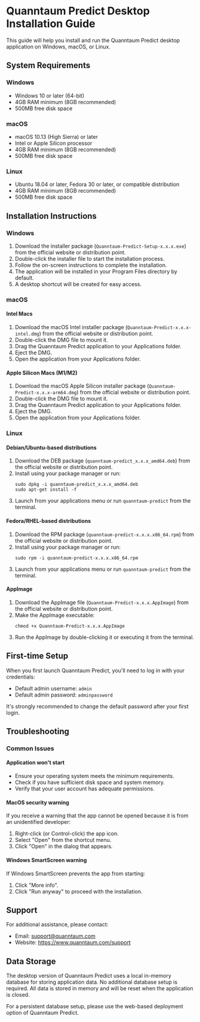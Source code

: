 # Quanntaum Predict Desktop Installation Guide

This guide will help you install and run the Quanntaum Predict desktop application on Windows, macOS, or Linux.

## System Requirements

### Windows
- Windows 10 or later (64-bit)
- 4GB RAM minimum (8GB recommended)
- 500MB free disk space

### macOS
- macOS 10.13 (High Sierra) or later
- Intel or Apple Silicon processor
- 4GB RAM minimum (8GB recommended)
- 500MB free disk space

### Linux
- Ubuntu 18.04 or later, Fedora 30 or later, or compatible distribution
- 4GB RAM minimum (8GB recommended)
- 500MB free disk space

## Installation Instructions

### Windows

1. Download the installer package (`Quanntaum-Predict-Setup-x.x.x.exe`) from the official website or distribution point.
2. Double-click the installer file to start the installation process.
3. Follow the on-screen instructions to complete the installation.
4. The application will be installed in your Program Files directory by default.
5. A desktop shortcut will be created for easy access.

### macOS

#### Intel Macs
1. Download the macOS Intel installer package (`Quanntaum-Predict-x.x.x-intel.dmg`) from the official website or distribution point.
2. Double-click the DMG file to mount it.
3. Drag the Quanntaum Predict application to your Applications folder.
4. Eject the DMG.
5. Open the application from your Applications folder.

#### Apple Silicon Macs (M1/M2)
1. Download the macOS Apple Silicon installer package (`Quanntaum-Predict-x.x.x-arm64.dmg`) from the official website or distribution point.
2. Double-click the DMG file to mount it.
3. Drag the Quanntaum Predict application to your Applications folder.
4. Eject the DMG.
5. Open the application from your Applications folder.

### Linux

#### Debian/Ubuntu-based distributions
1. Download the DEB package (`quanntaum-predict_x.x.x_amd64.deb`) from the official website or distribution point.
2. Install using your package manager or run:
   ```
   sudo dpkg -i quanntaum-predict_x.x.x_amd64.deb
   sudo apt-get install -f
   ```
3. Launch from your applications menu or run `quanntaum-predict` from the terminal.

#### Fedora/RHEL-based distributions
1. Download the RPM package (`quanntaum-predict-x.x.x.x86_64.rpm`) from the official website or distribution point.
2. Install using your package manager or run:
   ```
   sudo rpm -i quanntaum-predict-x.x.x.x86_64.rpm
   ```
3. Launch from your applications menu or run `quanntaum-predict` from the terminal.

#### AppImage
1. Download the AppImage file (`Quanntaum-Predict-x.x.x.AppImage`) from the official website or distribution point.
2. Make the AppImage executable:
   ```
   chmod +x Quanntaum-Predict-x.x.x.AppImage
   ```
3. Run the AppImage by double-clicking it or executing it from the terminal.

## First-time Setup

When you first launch Quanntaum Predict, you'll need to log in with your credentials:

- Default admin username: `admin`
- Default admin password: `adminpassword`

It's strongly recommended to change the default password after your first login.

## Troubleshooting

### Common Issues

#### Application won't start
- Ensure your operating system meets the minimum requirements.
- Check if you have sufficient disk space and system memory.
- Verify that your user account has adequate permissions.

#### MacOS security warning
If you receive a warning that the app cannot be opened because it is from an unidentified developer:
1. Right-click (or Control-click) the app icon.
2. Select "Open" from the shortcut menu.
3. Click "Open" in the dialog that appears.

#### Windows SmartScreen warning
If Windows SmartScreen prevents the app from starting:
1. Click "More info".
2. Click "Run anyway" to proceed with the installation.

## Support

For additional assistance, please contact:
- Email: support@quanntaum.com
- Website: https://www.quanntaum.com/support

## Data Storage

The desktop version of Quanntaum Predict uses a local in-memory database for storing application data. No additional database setup is required. All data is stored in memory and will be reset when the application is closed.

For a persistent database setup, please use the web-based deployment option of Quanntaum Predict.